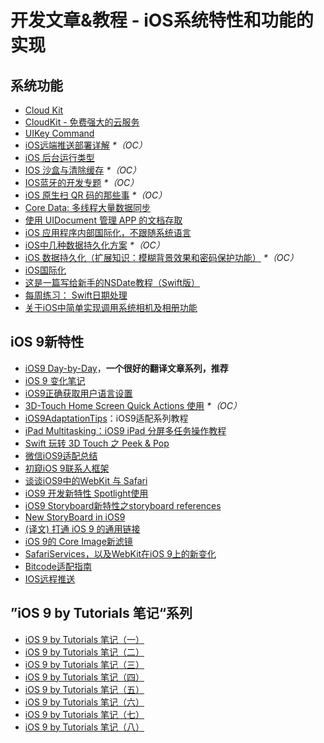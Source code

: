 # 开发文章&教程 - iOS系统特性和功能的实现
## 系统功能
- [Cloud Kit][1]
- [CloudKit - 免费强大的云服务][2]
- [UIKey Command][3]
- [iOS远端推送部署详解][4] _\*（OC）_
- [iOS 后台运行类型][5]
- [IOS 沙盒与清除缓存][6] _\*（OC）_
- [IOS蓝牙的开发专题][7] _\*（OC）_
- [iOS 原生扫 QR 码的那些事][8] _\*（OC）_
- [Core Data: 多线程大量数据同步][9]
- [使用 UIDocument 管理 APP 的文档存取][10]
- [iOS 应用程序内部国际化，不跟随系统语言][11]
- [iOS中几种数据持久化方案][12] _\*（OC）_
- [iOS 数据持久化（扩展知识：模糊背景效果和密码保护功能）][13] _\*（OC）_
- [iOS国际化][14]
- [这是一篇写给新手的NSDate教程（Swift版）][15]
- [每周练习： Swift日期处理][16]
- [关于iOS中简单实现调用系统相机及相册功能][17]

## iOS 9新特性
- [iOS9 Day-by-Day][18]，**一个很好的翻译文章系列，推荐**
- [iOS 9 变化笔记][19]
- [iOS9正确获取用户语言设置][20]
- [3D-Touch Home Screen Quick Actions 使用][21] _\*（OC）_
- [iOS9AdaptationTips][22]：iOS9适配系列教程
- [iPad Multitasking：iOS9 iPad 分屏多任务操作教程][23]
- [Swift 玩转 3D Touch 之 Peek & Pop][24]
- [微信iOS9适配总结][25]
- [初窥iOS 9联系人框架][26]
- [谈谈iOS9中的WebKit 与 Safari][27]
- [iOS9 开发新特性 Spotlight使用][28]
- [iOS9 Storyboard新特性之storyboard references][29]
- [New StoryBoard in iOS9][30]
- [(译文) 打通 iOS 9 的通用链接][31]
- [iOS 9的 Core Image新滤镜][32]
- [SafariServices，以及WebKit在iOS 9上的新变化][33]
- [Bitcode适配指南][34]
- [IOS远程推送][35]

## ”iOS 9 by Tutorials 笔记“系列
- [iOS 9 by Tutorials 笔记（一）][36]
- [iOS 9 by Tutorials 笔记（二）][37]
- [iOS 9 by Tutorials 笔记（三）][38]
- [iOS 9 by Tutorials 笔记（四）][39]
- [iOS 9 by Tutorials 笔记（五）][40]
- [iOS 9 by Tutorials 笔记（六）][41]
- [iOS 9 by Tutorials 笔记（七）][42]
- [iOS 9 by Tutorials 笔记（八）][43]

[1]:	http://nshipster.cn/cloudkit/
[2]:	http://swiftcafe.io/2015/11/13/cafe-time-cloudkit/
[3]:	http://nshipster.cn/uikeycommand/
[4]:	http://hechen.info/2015/07/30/iOS-Push-Notification/
[5]:	http://www.cnblogs.com/maomishen/p/4933617.html
[6]:	http://www.cnblogs.com/jerehedu/p/4930593.html "IOS 沙盒与清除缓存"
[7]:	http://liuyanwei.jumppo.com/2015/07/17/ios-BLE-0.html
[8]:	http://c0ming.me/qr-code-scan/
[9]:	http://www.jianshu.com/p/37ab8f336f76
[10]:	http://swiftcafe.io/2015/11/14/uidocument/
[11]:	http://www.cnblogs.com/jgCho/p/4958215.html "iOS 应用程序内部国际化，不跟随系统语言"
[12]:	http://www.cnblogs.com/allencelee/p/4975622.html "iOS中几种数据持久化方案"
[13]:	http://www.cnblogs.com/huangjianwu/p/4989573.html "iOS 数据持久化（扩展知识：模糊背景效果和密码保护功能）"
[14]:	http://mokai.github.io/2015/10/iOS%E5%9B%BD%E9%99%85%E5%8C%96/ "iOS国际化"
[15]:	http://www.cocoachina.com/swift/20151126/14430.html "这是一篇写给新手的NSDate教程（Swift版）"
[16]:	https://github.com/icepy/_posts/issues/9 "每周练习： Swift日期处理"
[17]:	http://www.jianshu.com/p/e70a184d1f32 "关于iOS中简单实现调用系统相机及相册功能"
[18]:	http://www.jianshu.com/p/3768b9c65974
[19]:	http://segmentfault.com/a/1190000003794595
[20]:	http://blog.yourtion.com/get-current-language-on-ios9.html
[21]:	http://www.cnblogs.com/wb145230/p/4936596.html "3D-Touch Home Screen Quick Actions 使用"
[22]:	https://github.com/ChenYilong/iOS9AdaptationTips "iOS9AdaptationTips"
[23]:	http://segmentfault.com/a/1190000003794618 "iPad Multitasking：iOS9 iPad 分屏多任务操作教程"
[24]:	http://www.cnblogs.com/Ray-liang/p/4983592.html "Swift 玩转 3D Touch 之 Peek & Pop"
[25]:	http://mp.weixin.qq.com/s?__biz=MzAwNDY1ODY2OQ==&mid=400069917&idx=1&sn=ac651a2ba788980fb6730dc0c322293c&scene=0#rd
[26]:	http://www.cocoachina.com/ios/20151111/14077.html
[27]:	http://www.cnblogs.com/Ray-liang/p/4961702.html "谈谈iOS9中的WebKit 与 Safari"
[28]:	http://www.cnblogs.com/jgCho/p/4961435.html "iOS9 开发新特性 Spotlight使用"
[29]:	http://www.lvesli.com/?p=356 "iOS9 Storyboard新特性之storyboard references"
[30]:	http://segmentfault.com/a/1190000003957293 "New StoryBoard in iOS9"
[31]:	http://amonxu.com/2015/08/18/2015-08-18-Breaking-down-iOS9-Universal-Links/ "(译文) 打通 iOS 9 的通用链接"
[32]:	http://www.cocoachina.com/ios/20151118/14253.html
[33]:	http://www.hotobear.com/?p=1031 "SafariServices，以及WebKit在iOS 9上的新变化"
[34]:	http://dzpqzb.com/2015/11/19/bitcode-open.html
[35]:	http://www.goofyy.com/blog/ios%e8%bf%9c%e7%a8%8b%e6%8e%a8%e9%80%81/ "IOS远程推送"
[36]:	http://chengway.in/ios-9-by-tutorials-bi-ji/ "iOS 9 by Tutorials 笔记（一）"
[37]:	http://chengway.in/ios-9-by-tutorials-bi-ji-er/ "iOS 9 by Tutorials 笔记（二）"
[38]:	http://chengway.in/ios-9-by-tutorials-bi-ji-san/ "iOS 9 by Tutorials 笔记（三）"
[39]:	http://chengway.in/ios-9-by-tutorials-bi-ji-si/ "iOS 9 by Tutorials 笔记（四）"
[40]:	http://chengway.in/ios-9-by-tutorials-bi-ji-wu/ "iOS 9 by Tutorials 笔记（五）"
[41]:	http://chengway.in/ios-9-by-tutorials-bi-ji-liu/ "iOS 9 by Tutorials 笔记（六）"
[42]:	http://chengway.in/ios-9-by-tutorials-bi-ji-qi/ "iOS 9 by Tutorials 笔记（七）"
[43]:	http://chengway.in/ios-9-by-tutorials-bi-ji-ba/ "iOS 9 by Tutorials 笔记（八）"